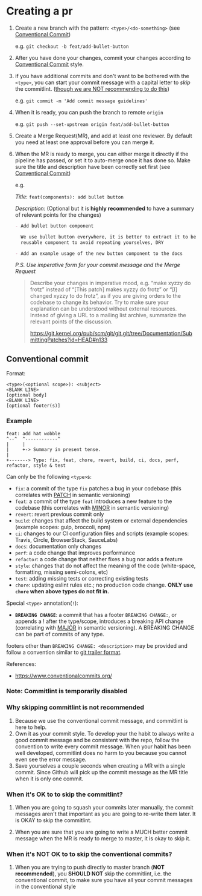 # Creating a pr

1. Create a new branch with the pattern: `<type>/<do-something>` (see
   [Conventional Commit](#conventional-commit))

   e.g. `git checkout -b feat/add-bullet-button`

2. After you have done your changes, commit your changes according to
   [Conventional Commit](#conventional-commit) style.

3. if you have additional commits and don't want to be bothered with the
   `<type>`, you can start your commit message with a capital letter to _skip_
   the commitlint.
   ([though we are NOT recommending to do this](#why-skipping-commitlint-is-not-recommended))

   e.g. `git commit -m 'Add commit message guidelines'`

4. When it is ready, you can push the branch to remote `origin`

   e.g. `git push --set-upstream origin feat/add-bullet-button`

5. Create a Merge Request(MR), and add at least one reviewer. By default you
   need at least one approval before you can merge it.

6. When the MR is ready to merge, you can either merge it directly if the
   pipeline has passed, or set it to auto-merge once it has done so. Make sure
   the title and description have been correctly set first (see
   [Conventional Commit](#conventional-commit))

   e.g.

   _Title_: `feat(components): add bullet button`

   _Description_: (Optional but it is **highly recommended** to have a summary
   of relevant points for the changes)

   ```markdown
   - Add bullet button component

     We use bullet button everywhere, it is better to extract it to be a
     reusable component to avoid repeating yourselves, DRY

   - Add an example usage of the new button component to the docs
   ```

   _P.S. Use imperative form for your commit message and the Merge Request_

   > Describe your changes in imperative mood, e.g. “make xyzzy do frotz”
   > instead of “[This patch] makes xyzzy do frotz” or “[I] changed xyzzy to do
   > frotz”, as if you are giving orders to the codebase to change its behavior.
   > Try to make sure your explanation can be understood without external
   > resources. Instead of giving a URL to a mailing list archive, summarize the
   > relevant points of the discussion.
   >
   > https://git.kernel.org/pub/scm/git/git.git/tree/Documentation/SubmittingPatches?id=HEAD#n133

## Conventional commit

Format:

```
<type>(<optional scope>): <subject>
<BLANK LINE>
[optional body]
<BLANK LINE>
[optional footer(s)]
```

### Example

    feat: add hat wobble
    ^--^  ^------------^
    |     |
    |     +-> Summary in present tense.
    |
    +-------> Type: fix, feat, chore, revert, build, ci, docs, perf, refactor, style & test

Can only be the following `<type>`s:

- `fix`: a commit of the type `fix` patches a bug in your codebase (this
  correlates with [PATCH](http://semver.org/#summary) in semantic versioning)
- `feat`: a commit of the type `feat` introduces a new feature to the codebase
  (this correlates with [MINOR](http://semver.org/#summary) in semantic
  versioning)
- `revert`: revert previous commit only
- `build`: changes that affect the build system or external dependencies
  (example scopes: gulp, broccoli, npm)
- `ci`: changes to our CI configuration files and scripts (example scopes:
  Travis, Circle, BrowserStack, SauceLabs)
- `docs`: documentation only changes
- `perf`: a code change that improves performance
- `refactor`: a code change that neither fixes a bug nor adds a feature
- `style`: changes that do not affect the meaning of the code (white-space,
  formatting, missing semi-colons, etc)
- `test`: adding missing tests or correcting existing tests
- `chore`: updating eslint rules etc.; no production code change. **ONLY use
  `chore` when above types do not fit in.**

Special `<type>` annotation(`!`):

- **`BREAKING CHANGE`**: a commit that has a footer `BREAKING CHANGE:`, or
  appends a ! after the type/scope, introduces a breaking API change
  (correlating with [MAJOR](http://semver.org/#summary) in semantic versioning).
  A BREAKING CHANGE can be part of commits of any type.

footers other than `BREAKING CHANGE: <description>` may be provided and follow a
convention similar to
[git trailer format](https://git-scm.com/docs/git-interpret-trailers).

References:

- https://www.conventionalcommits.org/

### Note: Commitlint is temporarily disabled

### Why skipping commitlint is not recommended

1. Because we use the conventional commit message, and commitlint is here to
   help.
1. Own it as your commit style. To develop your the habit to always write a good
   commit message and be consistent with the repo, follow the convention to
   write every commit message. When your habit has been well developed,
   commitlint does no harm to you because you cannot even see the error message.
1. Save yourselves a couple seconds when creating a MR with a single commit.
   Since Github will pick up the commit message as the MR title when it is only
   one commit.

### When it's OK to to skip the commitlint?

1. When you are going to squash your commits later manually, the commit messages
   aren't that important as you are going to re-write them later. It is OKAY to
   skip the commitlint.

1. When you are sure that you are going to write a MUCH better commit message
   when the MR is ready to merge to master, it is okay to skip it.

### When it's NOT OK to to skip the conventional commits?

1. When you are trying to push directly to master branch (**NOT recommended**),
   you **SHOULD NOT** skip the commitlint, i.e. the conventional commit, to make
   sure you have all your commit messages in the conventional style
